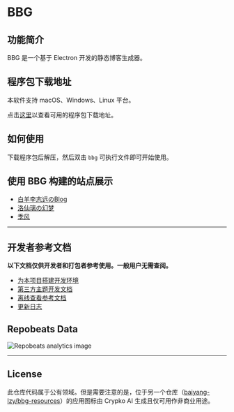 # BBG

## 功能简介

BBG 是一个基于 Electron 开发的静态博客生成器。

## 程序包下载地址

本软件支持 macOS、Windows、Linux 平台。

点击[这里](/zh-cn/download.md)以查看可用的程序包下载地址。

## 如何使用

下载程序包后解压，然后双击 `bbg` 可执行文件即可开始使用。

## 使用 BBG 构建的站点展示

* [白羊李志远のBlog](https://baiyang-lzy.gitee.io/blog/)
* [洛仙璃の幻梦](https://mzwing.eu.org/)
* [季风](https://littlesunnybear.com/)

---

## 开发者参考文档

**以下文档仅供开发者和打包者参考使用。一般用户无需查阅。**

* [为本项目搭建开发环境](/zh-cn/developer-guide/CONTRIBUTING.md)
* [第三方主题开发文档](/zh-cn/developer-guide/theme.md)
* [离线查看参考文档](/zh-cn/developer-guide/docsify_guide.md)
* [更新日志](/zh-cn/CHANGELOG.md)

## Repobeats Data

![Repobeats analytics image](https://repobeats.axiom.co/api/embed/867874b0e0263127ca6448651d4bc9358256bd4e.svg)

---

## License

此仓库代码属于公有领域。但是需要注意的是，位于另一个仓库（[baiyang-lzy/bbg-resources](https://github.com/baiyang-lzy/bbg-resources)）的应用图标由 Crypko AI 生成且仅可用作非商业用途。